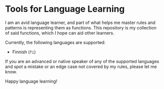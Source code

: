# Tools for Language Learning

I am an avid language learner, and part of what helps me master rules and patterns is representing them as functions. This repository is my collection of said functions, which I hope can aid other learners.<br>

Currently, the following languages are supported:
* Finnish (```fi```)

If you are an advanced or native speaker of any of the supported languages and spot a mistake or an edge case not covered by my rules, please let me know.<br>

Happy language learning!
